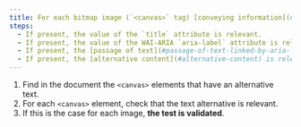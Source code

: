 ```yaml
---
title: For each bitmap image (`<canvas>` tag) [conveying information](#image-conveying-information), having an [alternative text](#text-alternative-image) or an [alternative content](#alternative-content), is this alternative relevant (excluding special cases)?
steps:
  - If present, the value of the `title` attribute is relevant.
  - If present, the value of the WAI-ARIA `aria-label` attribute is relevant.
  - If present, the [passage of text](#passage-of-text-linked-by-aria-labelledby-or-aria-describedby) associated via the `aria-labelledby` WAI-ARIA attribute is relevant.
  - If present, the [alternative content](#alternative-content) is relevant.
---
```


1. Find in the document the `<canvas>` elements that have an alternative text.
2. For each `<canvas>` element, check that the text alternative is relevant.
3. If this is the case for each image, **the test is validated**.
